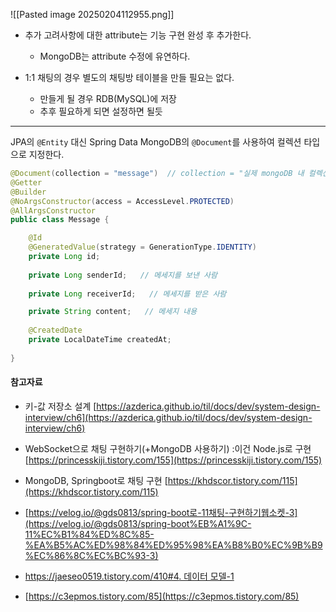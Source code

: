 ![[Pasted image 20250204112955.png]]

- 추가 고려사항에 대한 attribute는 기능 구현 완성 후 추가한다.
    
    - MongoDB는 attribute 수정에 유연하다.
- 1:1 채팅의 경우 별도의 채팅방 테이블을 만들 필요는 없다.
    
    - 만들게 될 경우 RDB(MySQL)에 저장
    - 추후 필요하게 되면 설정하면 될듯

---

JPA의 `@Entity` 대신 Spring Data MongoDB의 `@Document`를 사용하여 컬렉션 타입으로 지정한다.

```java
@Document(collection = "message")  // collection = "실제 mongoDB 내 컬렉션 이름")
@Getter
@Builder
@NoArgsConstructor(access = AccessLevel.PROTECTED)
@AllArgsConstructor
public class Message {

    @Id
    @GeneratedValue(strategy = GenerationType.IDENTITY)
    private Long id;
    
    private Long senderId;   // 메세지를 보낸 사람
    
    private Long receiverId;   // 메세지를 받은 사람

    private String content;   // 메세지 내용
    
    @CreatedDate
    private LocalDateTime createdAt;
    
}
```



#### 참고자료

- 키-값 저장소 설계 [https://azderica.github.io/til/docs/dev/system-design-interview/ch6](https://azderica.github.io/til/docs/dev/system-design-interview/ch6)
    
- WebSocket으로 채팅 구현하기(+MongoDB 사용하기) :이건 Node.js로 구현 [https://princesskiji.tistory.com/155](https://princesskiji.tistory.com/155)
    
- MongoDB, Springboot로 채팅 구현 [https://khdscor.tistory.com/115](https://khdscor.tistory.com/115)
    
- [https://velog.io/@gds0813/spring-boot로-11채팅-구현하기웹소켓-3](https://velog.io/@gds0813/spring-boot%EB%A1%9C-11%EC%B1%84%ED%8C%85-%EA%B5%AC%ED%98%84%ED%95%98%EA%B8%B0%EC%9B%B9%EC%86%8C%EC%BC%93-3)
    
- [https://jaeseo0519.tistory.com/410#4. 데이터 모델-1](https://jaeseo0519.tistory.com/410#4.%20%EB%8D%B0%EC%9D%B4%ED%84%B0%20%EB%AA%A8%EB%8D%B8-1)
    
- [https://c3epmos.tistory.com/85](https://c3epmos.tistory.com/85)